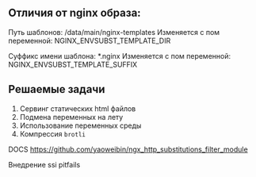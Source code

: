 ## Отличия от nginx образа:

Путь шаблонов: /data/main/nginx-templates
Изменяется с пом переменной: NGINX_ENVSUBST_TEMPLATE_DIR

Суффикс имени шаблона: *.nginx
Изменяется с пом переменной: NGINX_ENVSUBST_TEMPLATE_SUFFIX

## Решаемые задачи
1. Сервинг статических html файлов
1. Подмена переменных на лету
1. Использование переменных среды
2. Компрессия `brotli`

DOCS
https://github.com/yaoweibin/ngx_http_substitutions_filter_module

Внедрение ssi pitfails